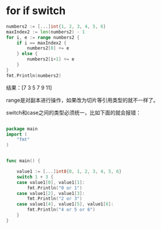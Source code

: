 # for if switch

```go
numbers2 := [...]int{1, 2, 3, 4, 5, 6}
maxIndex2 := len(numbers2) - 1
for i, e := range numbers2 {
	if i == maxIndex2 {
		numbers2[0] += e
	} else {
		numbers2[i+1] += e
	}
}
fmt.Println(numbers2)
```
结果：[7 3 5 7 9 11]

range是对副本进行操作，如果改为切片等引用类型的就不一样了。


switch和case之间的类型必须统一，比如下面的就会报错：

```go

package main
import (
	"fmt"
)


func main() {

	value1 := [...]int8{0, 1, 2, 3, 4, 5, 6}
	switch 1 + 3 {
	case value1[0], value1[1]:
		fmt.Println("0 or 1")
	case value1[2], value1[3]:
		fmt.Println("2 or 3")
	case value1[4], value1[5], value1[6]:
		fmt.Println("4 or 5 or 6")
	}
}

```

















